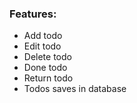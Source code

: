 <h3>Features:</h3>
<ul class="p-3 mb-0">
  <li>Add todo</li>
  <li>Edit todo</li>
  <li>Delete todo</li>
  <li>Done todo</li>
  <li>Return todo</li>
  <li>Todos saves in database</li>
</ul>
